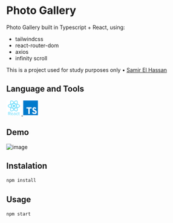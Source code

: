# Photo Gallery

Photo Gallery built in Typescript + React, using:
- tailwindcss
- react-router-dom
- axios
- infinity scroll

This is a project used for study purposes only • [Samir El Hassan](https://github.com/samirelhassann)

## Language and Tools

<p align="left"> <a href="https://reactjs.org/" target="_blank" rel="noreferrer"> <img src="https://raw.githubusercontent.com/devicons/devicon/master/icons/react/react-original-wordmark.svg" alt="react" width="40" height="40"/> </a> <a href="https://www.typescriptlang.org/" target="_blank" rel="noreferrer"> <img src="https://raw.githubusercontent.com/devicons/devicon/master/icons/typescript/typescript-original.svg" alt="typescript" width="40" height="40"/> </a> </p>

## Demo

![image](https://user-images.githubusercontent.com/91634008/177237854-5175521c-611a-487e-80a7-f1e2ac3c42a2.png)


## Instalation

```bash
npm install
```

## Usage

```bash
npm start
```
